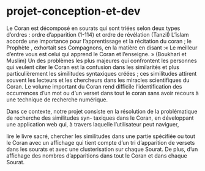 # projet-conception-et-dev



Le Coran est décomposé en sourats qui sont triées selon deux types d’ordres : ordre d’apparition (1-114) et
ordre de révélation (Tanzil) L’islam accorde une importance pour l’apprentissage et la récitation du coran ; le
Prophète , exhortait ses Compagnons, en la matière en disant :« Le meilleur d’entre vous est celui qui apprend
le Coran et l’enseigne. » (Boukhari et Muslim)
Un des problèmes les plus majeures qui confrontent les personnes qui veulent citer le Coran est la confusion
dans les similarités et plus particulièrement les similitudes syntaxiques créées ; ces similitudes attirent souvent
les lecteurs et les chercheurs dans les miracles scientifiques du Coran.
Le volume important du Coran rend difficile l’identification des occurrences d’un mot ou d’un verset dans
tout le coran sans avoir recours à une technique de recherche numérique.

Dans ce contexte, notre projet consiste en la résolution de la problématique de recherche des similitudes syn-
taxiques dans le Coran, en développant une application web qui, à travers laquelle l’utilisateur peut naviguer,

lire le livre sacré, chercher les similitudes dans une partie spécifiée ou tout le Coran avec un affichage qui tient
compte d’un tri d’apparition de versets dans les sourats et avec une clusterisation sur chaque Sourat. De plus,
d’un affichage des nombres d’apparitions dans tout le Coran et dans chaque Sourat.
